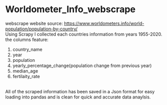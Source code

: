 # Worldometer_Info_webscrape
webscrape website source: https://www.worldometers.info/world-population/population-by-country/
<br>
Using Scrapy I collected each countries information from years 1955-2020.
the columns feature:
1. country_name
2. year
3. population
4. yearly_percentage_change(population change from previous year)
5. median_age
6. fertilaity_rate
<br> 
All of the scraped information has been saved in a Json format for easy loading into pandas and is clean for quick and accurate data anaylsis.
